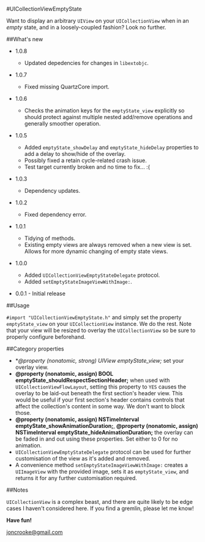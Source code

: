 #UICollectionViewEmptyState

Want to display an arbitrary `UIView` on your `UICollectionView` when in an *empty* state, and in a loosely-coupled fashion? Look no further.

##What's new

* 1.0.8
  * Updated depedencies for changes in `libextobjc`.

* 1.0.7
  * Fixed missing QuartzCore import.

* 1.0.6
  * Checks the animation keys for the `emptyState_view` explicitly so should protect against multiple nested add/remove operations and generally smoother operation.

* 1.0.5
  * Added `emptyState_showDelay` and `emptyState_hideDelay` properties to add a delay to show/hide of the overlay.
  * Possibly fixed a retain cycle-related crash issue.
  * Test target currently broken and no time to fix... :(

* 1.0.3
  * Dependency updates.

* 1.0.2
  * Fixed dependency error.

* 1.0.1
	* Tidying of methods.
	* Existing empty views are always removed when a new view is set. Allows for more dynamic changing of empty state views. 

* 1.0.0
	* Added `UICollectionViewEmptyStateDelegate` protocol.
	* Added `setEmptyStateImageViewWithImage:`.
* 0.0.1 - Initial release


##Usage

`#import "UICollectionViewEmptyState.h"` and simply set the property `emptyState_view` on your `UICollectionView` instance. We do the rest. Note that your view will be resized to overlay the `UICollectionView` so be sure to properly configure beforehand.

##Category properties

* **@property (nonatomic, strong) UIView *emptyState_view;** set your overlay view.
* **@property (nonatomic, assign) BOOL emptyState_shouldRespectSectionHeader;** when used with `UICollectionViewFlowLayout`, setting this property to `YES` causes the overlay to be laid-out beneath the first section's header view. This would be useful if your first section's header contains controls that affect the collection's content in some way. We don't want to block those.
* **@property (nonatomic, assign) NSTimeInterval emptyState_showAnimationDuration;**, **@property (nonatomic, assign) NSTimeInterval emptyState_hideAnimationDuration;** the overlay can be faded in and out using these properties. Set either to 0 for no animation.
* `UICollectionViewEmptyStateDelegate` protocol can be used for further customisation of the view as it's added and removed.
* A convenience method `setEmptyStateImageViewWithImage:` creates a `UIImageView` with the provided image, sets it as `emptyState_view`, and returns it for any further customisation required.

##Notes

`UICollectionView` is a complex beast, and there are quite likely to be edge cases I haven't considered here. If you find a gremlin, please let me know!

**Have fun!**

<joncrooke@gmail.com>




